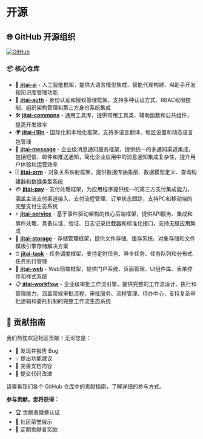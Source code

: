 # 开源

## 🌐 GitHub 开源组织
[![GitHub](https://img.shields.io/badge/GitHub-jitai--team-blue?style=for-the-badge&logo=github)](https://github.com/jitai-team)

### 📦 核心仓库

- 🤖 **[jitai-ai](https://github.com/jitai-team/jitai-ai)** - 人工智能框架，提供大语言模型集成、智能代理构建、AI助手开发和知识库管理功能
- 🔐 **[jitai-auth](https://github.com/jitai-team/jitai-auth)** - 身份认证和授权管理框架，支持多种认证方式、RBAC权限控制、组织架构管理和第三方身份系统集成
- 🛠️ **[jitai-commons](https://github.com/jitai-team/jitai-commons)** - 通用工具库，提供常用工具类、辅助函数和公共组件，提高开发效率
- 🌍 **[jitai-i18n](https://github.com/jitai-team/jitai-i18n)** - 国际化和本地化框架，支持多语言翻译、地区设置和动态语言包管理
- 📨 **[jitai-message](https://github.com/jitai-team/jitai-message)** - 企业级消息通知服务框架，提供统一的多通知渠道集成，包括短信、邮件和推送通知，简化企业应用中的消息通知集成复杂性，提升用户体验和运营效率
- 🗄️ **[jitai-orm](https://github.com/jitai-team/jitai-orm)** - 对象关系映射框架，提供数据库抽象层、数据模型定义、查询构建器和数据类型系统
- 💳 **[jitai-pay](https://github.com/jitai-team/jitai-pay)** - 支付处理框架，为应用程序提供统一的第三方支付集成能力，涵盖主流支付渠道接入、支付流程管理、订单状态跟踪，支持PC和移动端的完整支付生态系统
- ⚡ **[jitai-service](https://github.com/jitai-team/jitai-service)** - 基于事件驱动架构的核心后端框架，提供API服务、集成和事件处理，具备认证、验证、日志记录拦截器和标准化接口，支持无缝应用集成
- 💾 **[jitai-storage](https://github.com/jitai-team/jitai-storage)** - 存储管理框架，提供文件存储、缓存系统、对象存储和文件模板引擎存储解决方案
- ⏰ **[jitai-task](https://github.com/jitai-team/jitai-task)** - 任务调度框架，支持定时任务、异步任务、任务队列和分布式任务执行管理
- 🎨 **[jitai-web](https://github.com/jitai-team/jitai-web)** - Web前端框架，提供门户系统、页面管理、UI组件库、表单控件和样式系统
- 📋 **[jitai-workflow](https://github.com/jitai-team/jitai-workflow)** - 企业级审批工作流引擎，提供完整的工作流设计、执行和管理能力，涵盖常规审批流程、审批服务、流程管理、待办中心，支持复杂审批逻辑和委托机制的完整工作流生态系统

## 📖 贡献指南

我们热忱欢迎社区贡献！无论您是：
- 🐛 发现并报告 Bug
- 💡 提出功能建议
- 📝 完善文档内容
- 🔧 提交代码改进

请查看我们各个 GitHub 仓库中的贡献指南，了解详细的参与方式。

**参与贡献，您将获得：**
- 🏆 贡献者徽章认证
- 📢 社区荣誉展示
- 🎁 定期贡献者奖励
